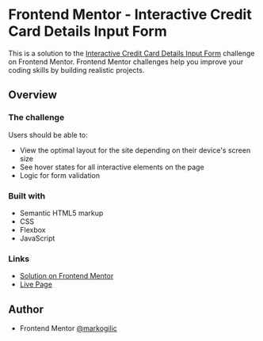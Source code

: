 # Frontend Mentor - Interactive Credit Card Details Input Form 
This is a solution to the [Interactive Credit Card Details Input Form](https://www.frontendmentor.io/challenges/interactive-card-details-form-XpS8cKZDWw) challenge on Frontend Mentor. 
Frontend Mentor challenges help you improve your coding skills by building realistic projects.

## Overview

### The challenge

Users should be able to:
- View the optimal layout for the site depending on their device's screen size
- See hover states for all interactive elements on the page
- Logic for form validation

### Built with
- Semantic HTML5 markup
- CSS
- Flexbox
- JavaScript
  


### Links
- [Solution on Frontend Mentor](https://www.frontendmentor.io/solutions/interactive-card-details-form-dMkh4zGrNW)
- [Live Page](https://markogilic.github.io/expenses-chart-component-main/)

## Author

- Frontend Mentor [@markogilic](https://www.frontendmentor.io/profile/markogilic)
